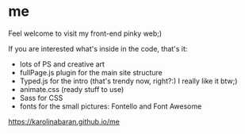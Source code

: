 # me

Feel welcome to visit my front-end pinky web;)

If you are interested what's inside in the code, that's it:
- lots of PS and creative art
- fullPage.js plugin for the main site structure
- Typed.js for the intro (that's trendy now, right?:) I really like it btw;)
- animate.css (ready stuff to use)
- Sass for CSS
- fonts for the small pictures: Fontello and Font Awesome


https://karolinabaran.github.io/me
